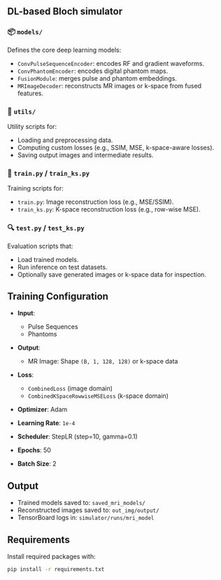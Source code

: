 
## DL-based Bloch simulator 

### 📦 `models/`
Defines the core deep learning models:
- `ConvPulseSequenceEncoder`: encodes RF and gradient waveforms.
- `ConvPhantomEncoder`: encodes digital phantom maps.
- `FusionModule`: merges pulse and phantom embeddings.
- `MRImageDecoder`: reconstructs MR images or k-space from fused features.

### 🔧 `utils/`
Utility scripts for:
- Loading and preprocessing data.
- Computing custom losses (e.g., SSIM, MSE, k-space-aware losses).
- Saving output images and intermediate results.

### 🚆 `train.py` / `train_ks.py`
Training scripts for:
- `train.py`: Image reconstruction loss (e.g., MSE/SSIM).
- `train_ks.py`: K-space reconstruction loss (e.g., row-wise MSE).

### 🔍 `test.py` / `test_ks.py`
Evaluation scripts that:
- Load trained models.
- Run inference on test datasets.
- Optionally save generated images or k-space data for inspection.



## Training Configuration

- **Input**:
  - Pulse Sequences
  - Phantoms
- **Output**:
  - MR Image: Shape `(B, 1, 128, 128)` or k-space data

- **Loss**:
  - `CombinedLoss` (image domain)
  - `CombinedKSpaceRowwiseMSELoss` (k-space domain)

- **Optimizer**: Adam  
- **Learning Rate**: `1e-4`  
- **Scheduler**: StepLR (step=10, gamma=0.1)  
- **Epochs**: 50  
- **Batch Size**: 2  



## Output

- Trained models saved to: `saved_mri_models/`
- Reconstructed images saved to: `out_img/output/`
- TensorBoard logs in: `simulator/runs/mri_model`



## Requirements

Install required packages with:

```bash
pip install -r requirements.txt
